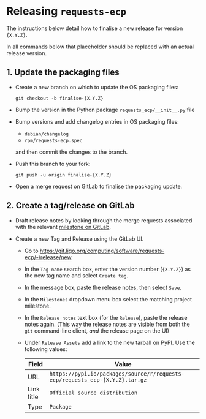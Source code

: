 # Releasing `requests-ecp`

The instructions below detail how to finalise a new release
for version `{X.Y.Z}`.

In all commands below that placeholder should be replaced
with an actual release version.

## 1. Update the packaging files

-   Create a new branch on which to update the OS packaging files:

    ```shell
    git checkout -b finalise-{X.Y.Z}
    ```

-   Bump the version in the Python package `requests_ecp/__init__.py` file

-   Bump versions and add changelog entries in OS packaging files:

    - `debian/changelog`
    - `rpm/requests-ecp.spec`

    and then commit the changes to the branch.

-   Push this branch to your fork:

    ```shell
    git push -u origin finalise-{X.Y.Z}
    ```

-   Open a merge request on GitLab to finalise the packaging update.

## 2. Create a tag/release on GitLab

-   Draft release notes by looking through the merge requests associated
    with the relevant
    [milestone on GitLab](https://git.ligo.org/computing/software/requests-ecp/-/milestones).

-   Create a new Tag and Release using the GitLab UI.

    -   Go to <https://git.ligo.org/computing/software/requests-ecp/-/release/new>

    -   In the `Tag name` search box, enter the version number (`{X.Y.Z}`) as
        the new tag name and select `Create tag`.

    -   In the message box, paste the release notes, then select `Save`.

    -   In the `Milestones` dropdown menu box select the matching project 
        milestone.

    -   In the `Release notes` text box (for the `Release`), paste the release
        notes again. (This way the release notes are visible from both the `git`
        command-line client, _and_ the release page on the UI)

    -   Under `Release Assets` add a link to the new tarball on PyPI. Use the
        following values:

        | Field | Value |
        | ----- | ----- |
        | URL | `https://pypi.io/packages/source/r/requests-ecp/requests_ecp-{X.Y.Z}.tar.gz` |
        | Link title | `Official source distribution` |
        | Type | `Package` |
